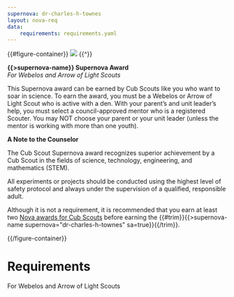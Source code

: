 ```yaml
---
supernova: dr-charles-h-townes
layout: nova-req
data:
    requirements: requirements.yaml
---
```


{{#figure-container}}
<img src="{{supernova}}-award.jpg" class="W(100%) Mx(a) H(a)">
{{^}}

**{{>supernova-name}} Supernova Award**<br />*For Webelos and Arrow of Light Scouts*

This Supernova award can be earned by Cub Scouts like you who want to soar in science. To earn the award, you must be a Webelos or Arrow of Light Scout who is active with a den. With your parent’s and unit leader’s help, you must select a council-approved mentor who is a registered Scouter. You may NOT choose your parent or your unit leader (unless the mentor is working with more than one youth).

**A Note to the Counselor**

The Cub Scout Supernova award recognizes superior achievement by a Cub Scout in the fields of science, technology, engineering, and mathematics (STEM).

All experiments or projects should be conducted using the highest level of safety protocol and always under the supervision of a qualified, responsible adult.

Although it is not a requirement, it is recommended that you earn at least two [Nova awards for Cub Scouts](../../cub-scouts/) before earning the {{#trim}}{{>supernova-name supernova="dr-charles-h-townes" sa=true}}{{/trim}}.

{{/figure-container}}

# Requirements

For Webelos and Arrow of Light Scouts
